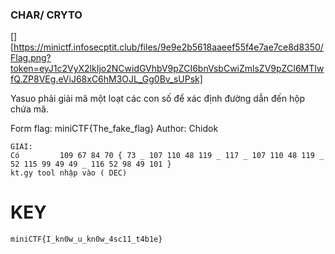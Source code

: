 ### CHAR/ CRYTO
[][https://minictf.infosecptit.club/files/9e9e2b5618aaeef55f4e7ae7ce8d8350/Flag.png?token=eyJ1c2VyX2lkIjo2NCwidGVhbV9pZCI6bnVsbCwiZmlsZV9pZCI6MTIwfQ.ZP8VEg.eViJ68xC6hM3OJL_Gg0Bv_sUPsk]

Yasuo phải giải mã một loạt các con số để xác định đường dẫn đến hộp chứa mã.

Form flag: miniCTF{The_fake_flag}
Author: Chidok


```
GIẢI: 
Có         109 67 84 70 { 73 _ 107 110 48 119 _ 117 _ 107 110 48 119 _ 52 115 99 49 49 _ 116 52 98 49 101 } 
kt.gy tool nhập vào ( DEC)
```
# KEY
`
miniCTF{I_kn0w_u_kn0w_4sc11_t4b1e}
`
